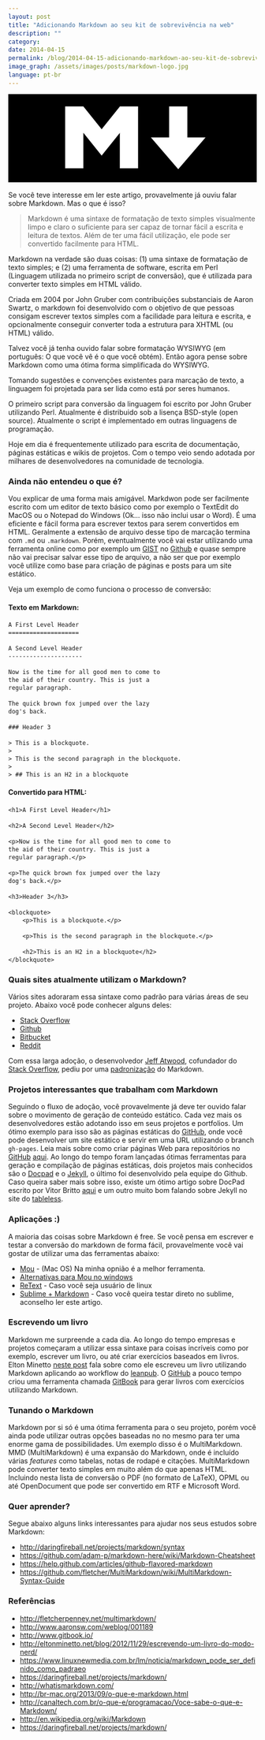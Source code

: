 ```yaml
---
layout: post
title: "Adicionando Markdown ao seu kit de sobrevivência na web"
description: ""
category:
date: 2014-04-15
permalink: /blog/2014-04-15-adicionando-markdown-ao-seu-kit-de-sobrevivencia-na-web
image_graph: /assets/images/posts/markdown-logo.jpg
language: pt-br
---
```



<!-- more -->
![Markdown logo](/assets/images/posts/markdown-logo.jpg)

Se você teve interesse em ler este artigo, provavelmente já ouviu falar sobre Markdown. Mas o que é isso?
>  Markdown é uma sintaxe de formatação de texto simples visualmente limpo e claro o suficiente para  ser capaz de tornar fácil a escrita e leitura de textos. Além de ter uma fácil utilização, ele pode ser convertido facilmente para HTML.

Markdown na verdade são duas coisas: (1) uma sintaxe de formatação de texto simples; e (2) uma ferramenta de software, escrita em Perl (Linguagem utilizada no primeiro script de conversão), que é utilizada para converter texto simples em HTML válido.

Criada em 2004 por John Gruber com contribuições substanciais de Aaron Swartz, o markdown foi desenvolvido com o objetivo de que pessoas consigam escrever textos simples com a facilidade para leitura e escrita, e opcionalmente conseguir converter toda a estrutura para XHTML (ou HTML) válido.

Talvez você já tenha ouvido falar sobre formatação WYSIWYG (em português: O que você vê é o que você obtém). Então agora pense sobre Markdown como uma ótima forma simplificada do WYSIWYG.

Tomando sugestões e convenções existentes para marcação de texto, a linguagem foi projetada para ser lida como está por seres humanos.

O primeiro script para conversão da linguagem foi escrito por John Gruber utilizando Perl. Atualmente é distribuido sob a lisença BSD-style (open source). Atualmente o script é implementado em outras linguagens de programação.

Hoje em dia é frequentemente utilizado para escrita de documentação, páginas estáticas e wikis de projetos. Com o tempo veio sendo adotada por milhares de desenvolvedores na comunidade de tecnologia.

### Ainda não entendeu o que é?

Vou explicar de uma forma mais amigável. Markdwon pode ser facilmente escrito com um editor de texto básico como por exemplo o TextEdit do MacOS ou o Notepad do Windows (Ok... isso não inclui usar o Word).
É uma eficiente e fácil forma para escrever textos para serem convertidos em HTML. Geralmente a extensão de arquivo desse tipo de marcação termina com `.md` ou `.markdown`. Porém, eventualmente você vai estar utilizando uma ferramenta online como por exemplo um [GIST](https://gist.github.com/) no [Github](https://github.com/) e quase sempre não vai precisar salvar esse tipo de arquivo, a não ser que por exemplo você utilize como base para criação de páginas e posts para um site estático.

Veja um exemplo de como funciona o processo de conversão:

#### Texto em Markdown:

```
A First Level Header
====================

A Second Level Header
---------------------

Now is the time for all good men to come to
the aid of their country. This is just a
regular paragraph.

The quick brown fox jumped over the lazy
dog's back.

### Header 3

> This is a blockquote.
>
> This is the second paragraph in the blockquote.
>
> ## This is an H2 in a blockquote
```

#### Convertido para HTML:

```
<h1>A First Level Header</h1>

<h2>A Second Level Header</h2>

<p>Now is the time for all good men to come to
the aid of their country. This is just a
regular paragraph.</p>

<p>The quick brown fox jumped over the lazy
dog's back.</p>

<h3>Header 3</h3>

<blockquote>
    <p>This is a blockquote.</p>

    <p>This is the second paragraph in the blockquote.</p>

    <h2>This is an H2 in a blockquote</h2>
</blockquote>
```

### Quais sites atualmente utilizam o Markdown?

Vários sites adoraram essa sintaxe como padrão para várias áreas de seu projeto. Abaixo você pode conhecer alguns deles:

* [Stack Overflow](http://stackoverflow.com/)
* [Github](https://github.com/)
* [Bitbucket](https://bitbucket.org/)
* [Reddit](http://www.reddit.com/)

Com essa larga adoção, o desenvolvedor [Jeff Atwood](http://en.wikipedia.org/wiki/Jeff_Atwood), cofundador do [Stack Overflow](http://stackoverflow.com/), pediu por uma [padronização](http://blog.codinghorror.com/the-future-of-markdown/) do Markdown.


### Projetos interessantes que trabalham com Markdown

Seguindo o fluxo de adoção, você provavelmente já deve ter ouvido falar sobre o movimento de geração de conteúdo estático. Cada vez mais os desenvolvedores estão adotando isso em seus projetos e portfolios. Um ótimo exemplo para isso são as páginas estáticas do [GitHub](https://github.com/), onde você pode desenvolver um site estático e servir em uma URL utilizando o branch `gh-pages`. Leia mais sobre como criar páginas Web para repositórios no [GitHub](https://github.com/) [aqui](http://tableless.com.br/criando-paginas-web-para-seus-repositorios-com-o-github-pages/). Ao longo do tempo foram lançadas ótimas ferramentas para geração e compilação de páginas estáticas, dois projetos mais conhecidos são o [Docpad](http://docpad.org/) e o [Jekyll](http://jekyllrb.com/), o último foi desenvolvido pela equipe do Github. Caso queira saber mais sobre isso, existe um ótimo artigo sobre DocPad escrito por Vitor Britto [aqui](http://www.vitorbritto.com.br/blog/a-nova-geracao-web-estrelando-docpad/) e um outro muito bom falando sobre Jekyll no site do [tableless](http://tableless.com.br/jekyll-servindo-sites-estaticos/).

### Aplicações :)

A maioria das coisas sobre Markdown é free. Se você pensa em escrever e testar a conversão do markdown de forma fácil, provavelmente você vai gostar de utilizar uma das ferramentas abaixo:

* [Mou](http://mouapp.com/) - (Mac OS) Na minha opnião é a melhor ferramenta.
* [Alternativas para Mou no windows](http://alternativeto.net/software/mou/?platform=windows)
* [ReText](http://sourceforge.net/p/retext/home/ReText/) - Caso você seja usuário de linux
* [Sublime + Markdown](http://www.macstories.net/roundups/sublime-text-2-and-markdown-tips-tricks-and-links/) - Caso você queira testar direto no sublime, aconselho ler este artigo.

### Escrevendo um livro

Markdown me surpreende a cada dia. Ao longo do tempo empresas e projetos começaram a utilizar essa sintaxe para coisas incríveis como por exemplo, escrever um livro, ou até criar exercícios baseados em livros. Elton Minetto [neste post](http://eltonminetto.net/blog/2012/11/29/escrevendo-um-livro-do-modo-nerd/) fala sobre como ele escreveu um livro utilizando Markdown aplicando ao workflow do [leanpub](https://leanpub.com/). O [GitHub](https://github.com/) a pouco tempo criou uma ferramenta chamada [GitBook](http://www.gitbook.io/) para gerar livros com exercícios utilizando Markdown.

### Tunando o Markdown

Markdown por si só é uma ótima ferramenta para o seu projeto, porém você ainda pode utilizar outras opções baseadas no no mesmo para ter uma enorme gama de possibilidades. Um exemplo disso é o MultiMarkdown.
MMD (MultiMarkdown) é uma expansão do Markdown, onde é incluído várias *features* como tabelas, notas de rodapé e citações.
MultiMarkdown pode converter texto simples em muito além do que apenas HTML. Incluindo nesta lista de conversão o PDF (no formato de LaTeX), OPML ou até OpenDocument que pode ser convertido em RTF e Microsoft Word.


### Quer aprender?

Segue abaixo alguns links interessantes para ajudar nos seus estudos sobre Markdown:

* http://daringfireball.net/projects/markdown/syntax
* https://github.com/adam-p/markdown-here/wiki/Markdown-Cheatsheet
* https://help.github.com/articles/github-flavored-markdown
* https://github.com/fletcher/MultiMarkdown/wiki/MultiMarkdown-Syntax-Guide


### Referências

* http://fletcherpenney.net/multimarkdown/
* http://www.aaronsw.com/weblog/001189
* http://www.gitbook.io/
* http://eltonminetto.net/blog/2012/11/29/escrevendo-um-livro-do-modo-nerd/
* https://www.linuxnewmedia.com.br/lm/noticia/markdown_pode_ser_definido_como_padraeo
* https://daringfireball.net/projects/markdown/
* http://whatismarkdown.com/
* http://br-mac.org/2013/09/o-que-e-markdown.html
* http://canaltech.com.br/o-que-e/programacao/Voce-sabe-o-que-e-Markdown/
* http://en.wikipedia.org/wiki/Markdown
* https://daringfireball.net/projects/markdown/